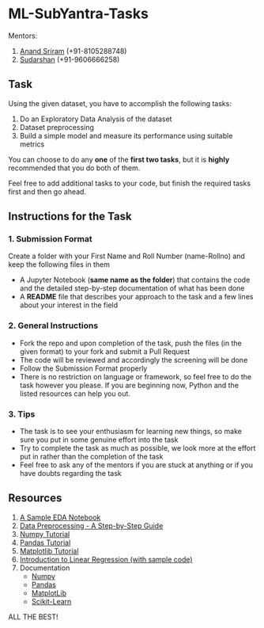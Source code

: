 # ML-SubYantra-Tasks

Mentors: 
1. [Anand Sriram](https://github.com/AnandSriram01) (+91-8105288748)
2. [Sudarshan](https://github.com/sudarshan411) (+91-9606666258)

## Task

Using the given dataset, you have to accomplish the following tasks:

1. Do an Exploratory Data Analysis of the dataset
2. Dataset preprocessing
3. Build a simple model and measure its performance using suitable metrics

You can choose to do any **one** of the **first two tasks**, but it is **highly** recommended that you do both of them.

Feel free to add additional tasks to your code, but finish the required tasks first and then go ahead.

## Instructions for the Task

### 1. Submission Format

Create a folder with your First Name and Roll Number (name-Rollno) and keep the following files in them
 - A Jupyter Notebook (**same name as the folder**) that contains the code and the detailed step-by-step documentation of what has been done
 - A **README** file that describes your approach to the task and a few lines about your interest in the field

### 2. General Instructions

 - Fork the repo and upon completion of the task, push the files (in the given format) to your fork and submit a Pull Request
 - The code will be reviewed and accordingly the screening will be done
 - Follow the Submission Format properly
 - There is no restriction on language or framework, so feel free to do the task however you please. If you are beginning now, Python and the listed resources can help you out.

### 3. Tips

 - The task is to see your enthusiasm for learning new things, so make sure you put in some genuine effort into the task
 - Try to complete the task as much as possible, we look more at the effort put in rather than the completion of the task
 - Feel free to ask any of the mentors if you are stuck at anything or if you have doubts regarding the task

## Resources

1. [A Sample EDA Notebook](https://www.kaggle.com/willkoehrsen/start-here-a-gentle-introduction)
2. [Data Preprocessing - A Step-by-Step Guide](https://towardsdatascience.com/data-pre-processing-a-step-by-step-guide-541b083912b5)
3. [Numpy Tutorial](https://youtu.be/GB9ByFAIAH4)
4. [Pandas Tutorial](https://www.youtube.com/watch?v=vmEHCJofslg)
5. [Matplotlib Tutorial](https://www.youtube.com/watch?v=0P7QnIQDBJY)
6. [Introduction to Linear Regression (with sample code)](https://realpython.com/linear-regression-in-python/#simple-linear-regression)
7. Documentation
    - [Numpy](https://numpy.org/doc/stable/user/absolute_beginners.html)
    - [Pandas](https://pandas.pydata.org/docs/)
    - [MatplotLib](https://matplotlib.org/stable/tutorials/introductory/usage.html#sphx-glr-tutorials-introductory-usage-py)
    - [Scikit-Learn](https://scikit-learn.org/stable/user_guide.html)

ALL THE BEST!
